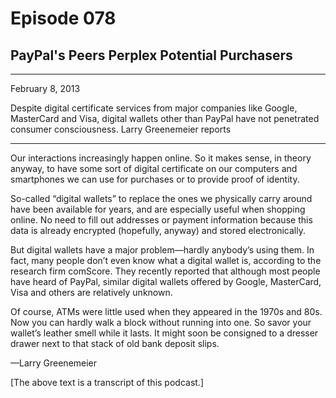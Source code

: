 # Episode 078

## PayPal's Peers Perplex Potential Purchasers

---

February 8, 2013

Despite digital certificate services from major companies like Google, MasterCard and Visa, digital wallets other than PayPal have not penetrated consumer consciousness. Larry Greenemeier reports

---

Our interactions increasingly happen online. So it makes sense, in theory anyway, to have some sort of digital certificate on our computers and smartphones we can use for purchases or to provide proof of identity.

So-called “digital wallets” to replace the ones we physically carry around have been available for years, and are especially useful when shopping online. No need to fill out addresses or payment information because this data is already encrypted (hopefully, anyway) and stored electronically.

But digital wallets have a major problem—hardly anybody’s using them. In fact, many people don’t even know what a digital wallet is, according to the research firm comScore. They recently reported that although most people have heard of PayPal, similar digital wallets offered by Google, MasterCard, Visa and others are relatively unknown.

Of course, ATMs were little used when they appeared in the 1970s and 80s. Now you can hardly walk a block without running into one. So savor your wallet’s leather smell while it lasts. It might soon be consigned to a dresser drawer next to that stack of old bank deposit slips.

—Larry Greenemeier

[The above text is a transcript of this podcast.]

